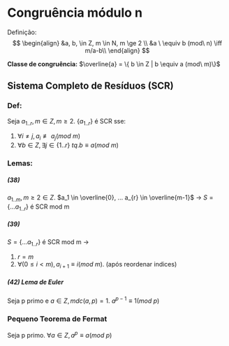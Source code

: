 # Congruência módulo n

Definição:
$$
\begin{align}
&a, b, \in Z, m \in N, m \ge 2 \\
&a \ \equiv b (mod\ n) \iff m/a-b\\
\end{align}
$$

**Classe de congruência:** $\overline{a} = \{ b \in Z | b \equiv a (mod\ m)\}$

## Sistema Completo de Resíduos (SCR)
### Def:
Seja $a_{1..r}, m \in Z, m \ge 2$. $\{a_{1..r}\}$ é SCR sse:
1. $\forall i\neq j, a_i \not\equiv a_j (mod\ m)$
2. $\forall b \in Z, \exists j \in \{1..r\} \ tq. b \equiv a (mod\ m)$

### Lemas:
##### (38)
$a_{1..m}, m \ge 2 \in Z$. $a_1 \in \overline{0}, ... a_{r} \in \overline{m-1}$ -> $S = \{...a_{1..r}\}$ é SCR mod m

##### (39)
$S = \{...a_{1..r}\}$ é SCR mod m ->
1. $r=m$
2. $\forall (0 \le i < m), a_{i+1} \equiv i (mod\ m)$. (após reordenar indices)


##### (42) Lema de Euler
Seja p primo e $a \in Z, mdc(a, p)=1$. $a^{p-1} \equiv 1 (mod\ p)$


### Pequeno Teorema de Fermat
Seja p primo. $\forall a \in Z, a^p \equiv a (mod\ p)$
